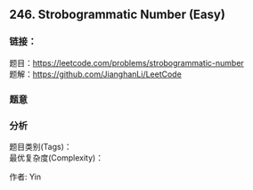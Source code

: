 ## 246. Strobogrammatic Number (Easy)

### **链接**：
题目：https://leetcode.com/problems/strobogrammatic-number  
题解：https://github.com/JianghanLi/LeetCode

### **题意**



### **分析**  
题目类别(Tags)：  
最优复杂度(Complexity)：  



作者: Yin
